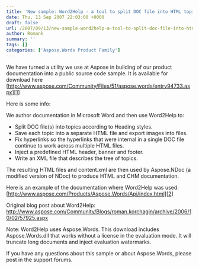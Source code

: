 ```yaml
---
title: 'New sample: Word2Help - a tool to split DOC file into HTML topics'
date: Thu, 13 Sep 2007 22:03:00 +0000
draft: false
url: /2007/09/13/new-sample-word2help-a-tool-to-split-doc-file-into-html-topics/
author: Romank
summary: ''
tags: []
categories: ['Aspose.Words Product Family']
---
```


We have turned a utility we use at Aspose in building of our product documentation into a public source code sample. It is available for download here [http://www.aspose.com/Community/Files/51/aspose.words/entry94733.aspx][1]

Here is some info:

We author documentation in Microsoft Word and then use Word2Help to:

*   Split DOC file(s) into topics according to Heading styles.
*   Save each topic into a separate HTML file and export images into files.
*   Fix hyperlinks so the hyperlinks that were internal in a single DOC file continue to work across multiple HTML files.
*   Inject a predefined HTML header, banner and footer.
*   Write an XML file that describes the tree of topics.

The resulting HTML files and content.xml are then used by Aspose.NDoc (a modified version of NDoc) to produce HTML and CHM documentation.

Here is an example of the documentation where Word2Help was used: [http://www.aspose.com/Products/Aspose.Words/Api/index.html][2]

Original blog post about Word2Help: http://www.aspose.com/Community/Blogs/roman.korchagin/archive/2006/10/02/57925.aspx

Note: Word2Help uses Aspose.Words. This download includes Aspose.Words.dll that works without a license in the evaluation mode. It will truncate long documents and inject evaluation watermarks.

If you have any questions about this sample or about Aspose.Words, please post in the support forums.




[1]: http://www.aspose.com/Community/Files/51/aspose.words/entry94733.aspx
[2]: http://www.aspose.com/Products/Aspose.Words/Api/index.html




